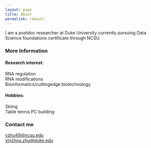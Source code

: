 ```yaml
---
layout: page
title: About
permalink: /about/
---
```


I am a postdoc researcher at Duke University currently pursuing Data Science foundations certificate through NCSU. 

### More Information

#### Research interest:
RNA regulation  
RNA modifications  
Bioinformatics/cuttingedge biotechnology  

#### Hobbies:
Skiing  
Table tennis
PC building

### Contact me

[yzhu49@ncsu.edu](mailto:email@domain.com)  
[yinzhou.zhu@duke.edu](mailto:email@domain.com)
